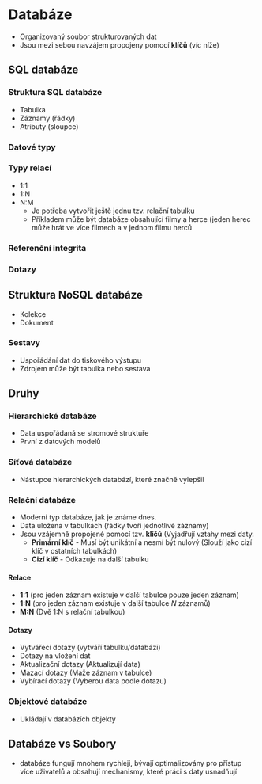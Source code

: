 # Databáze
* Organizovaný soubor strukturovaných dat
* Jsou mezi sebou navzájem propojeny pomocí **klíčů** (víc níže)

## SQL databáze

### Struktura SQL databáze
- Tabulka
- Záznamy (řádky)
- Atributy (sloupce)

### Datové typy

### Typy relací
* 1:1
* 1:N
* N:M
	* Je potřeba vytvořit ještě jednu tzv. relační tabulku
	* Příkladem může být databáze obsahující filmy a herce (jeden herec může hrát ve více filmech a v jednom filmu  herců

### Referenční integrita

### Dotazy

## Struktura NoSQL databáze
- Kolekce
- Dokument

### Sestavy
* Uspořádání dat do tiskového výstupu
* Zdrojem může být tabulka nebo sestava

## Druhy
### Hierarchické databáze
* Data uspořádaná se stromové struktuře
* První z datových modelů

### Síťová databáze
* Nástupce hierarchických databází, které značně vylepšil

### Relační databáze
* Moderní typ databáze, jak je známe dnes. 
* Data uložena v tabulkách (řádky tvoří jednotlivé záznamy)
* Jsou vzájemně propojené pomocí tzv. **klíčů** (Vyjadřují vztahy mezi daty.
  * **Primární klíč** - Musí být unikátní a nesmí být nulový (Slouží jako cizí klíč v ostatních tabulkách)
  * **Cizí klíč** - Odkazuje na další tabulku


#### Relace
* **1:1** (pro jeden záznam existuje v další tabulce pouze jeden záznam)
* **1:N** (pro jeden záznam existuje v další tabulce *N* záznamů)
* **M:N** (Dvě 1:N s relační tabulkou)

#### Dotazy
* Vytvářecí dotazy (vytváří tabulku/databázi)
* Dotazy na vložení dat
* Aktualizační dotazy (Aktualizují data)
* Mazací dotazy (Maže záznam v tabulce)
* Vybírací dotazy (Vyberou data podle dotazu)

### Objektové databáze
* Ukládají v databázích objekty

## Databáze vs Soubory
* databáze fungují mnohem rychleji, bývají optimalizovány pro přístup více uživatelů a obsahují mechanismy, které práci s daty usnadňují
